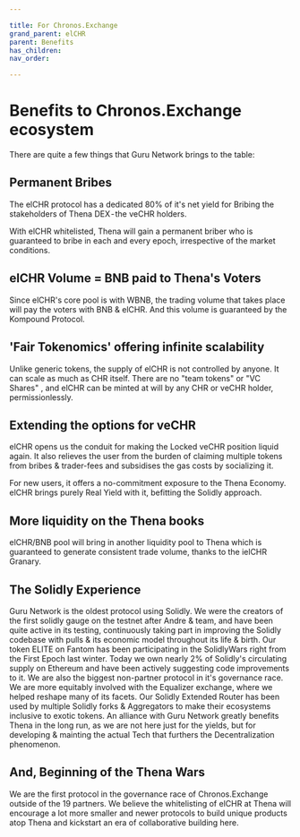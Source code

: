 ```yaml
---

title: For Chronos.Exchange
grand_parent: elCHR
parent: Benefits
has_children:
nav_order:

---
```



# Benefits to Chronos.Exchange ecosystem
There are quite a few things that Guru Network brings to the table:

## Permanent Bribes
The elCHR protocol has a dedicated 80% of it's net yield for Bribing the stakeholders of Thena DEX - the veCHR holders.

With elCHR whitelisted, Thena will gain a permanent briber who is guaranteed to bribe in each and every epoch, irrespective of the market conditions.

## elCHR Volume = BNB paid to Thena's Voters
Since elCHR's core pool is with WBNB, the trading volume that takes place will pay the voters with BNB & elCHR. And this volume is guaranteed by the Kompound Protocol.

## 'Fair Tokenomics' offering infinite scalability
Unlike generic tokens, the supply of elCHR is not controlled by anyone. It can scale as much as CHR itself. There are no "team tokens" or "VC Shares" , and  elCHR can be minted at will by any CHR or veCHR holder, permissionlessly.

## Extending the options for veCHR
elCHR opens us the conduit for making the Locked veCHR position liquid again. It also relieves the user from the burden of claiming multiple tokens from bribes & trader-fees and subsidises the gas costs by socializing it.

For new users, it offers a no-commitment exposure to the Thena Economy. elCHR brings purely Real Yield with it, befitting the Solidly approach.

## More liquidity on the Thena books
elCHR/BNB pool will bring in another liquidity pool to Thena which is guaranteed to generate consistent trade volume, thanks to the ielCHR Granary.

## The Solidly Experience
Guru Network is the oldest protocol using Solidly. We were the creators of the first solidly gauge on the testnet after Andre & team, and have been quite active in its testing, continuously taking part in improving the Solidly codebase with pulls & its economic model throughout its life & birth. Our token ELITE on Fantom has been participating in the SolidlyWars right from the First Epoch last winter. Today we own nearly 2% of Solidly's circulating supply on Ethereum and have been actively suggesting code improvements to it. We are also the biggest non-partner protocol in it's governance race. We are more equitably involved with the Equalizer exchange, where we helped reshape many of  its facets. Our Solidly Extended Router has been used by multiple Solidly forks & Aggregators to make their ecosystems inclusive to exotic tokens. An alliance with Guru Network greatly benefits Thena in the long run, as we are not here just for the yields, but for developing & mainting the actual Tech that furthers the Decentralization phenomenon.

## And, Beginning of the Thena Wars
We are the first protocol in the governance race of Chronos.Exchange outside of the 19 partners. We believe the whitelisting of elCHR at  Thena will encourage a lot more smaller and newer protocols to build unique products atop Thena and kickstart an era of collaborative building here.

